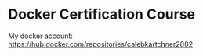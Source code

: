 # Docker Certification Course

My docker account: https://hub.docker.com/repositories/calebkartchner2002



